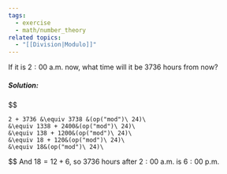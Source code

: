 ```yaml
---
tags:
  - exercise
  - math/number_theory
related topics:
  - "[[Division|Modulo]]"
---
```

If it is $2:00\ \text{a.m.}$ now, what time will it be $3736$ hours from now?
##### Solution:
$$

	2 + 3736 &\equiv 3738 &(op("mod")\ 24)\
	&\equiv 1338 + 2400&(op("mod")\ 24)\
	&\equiv 138 + 1200&(op("mod")\ 24)\
	&\equiv 18 + 120&(op("mod")\ 24)\
	&\equiv 18&(op("mod")\ 24)\

$$
And $18 = 12 + 6$, so $3736$ hours after $2:00\ \text{a.m.}$ is $6:00\ \text{p.m}$.